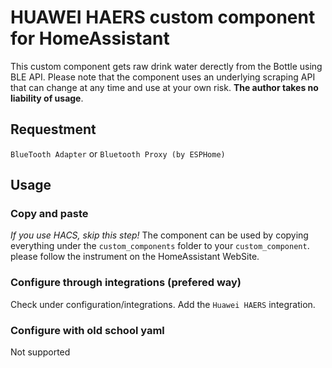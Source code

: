 # HUAWEI HAERS custom component for HomeAssistant
This custom component gets raw drink water derectly from the Bottle using BLE API. Please note that the component uses an underlying scraping API that can change at any time and use at your own risk. **The author takes no liability of usage**.

## Requestment
`BlueTooth Adapter` or `Bluetooth Proxy (by ESPHome)`

## Usage

### Copy and paste
*If you use HACS, skip this step!*
The component can be used by copying everything under the `custom_components` folder to your `custom_component`. please follow the instrument on the HomeAssistant WebSite.

### Configure through integrations (prefered way)
Check under configuration/integrations. Add the `Huawei HAERS` integration.

### Configure with old school yaml
Not supported